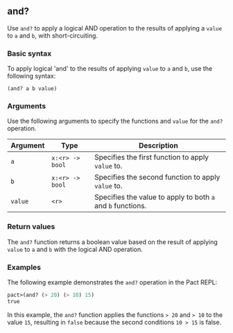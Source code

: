 ## and?
Use `and?` to apply a logical AND operation to the results of applying a `value` to `a` and `b`, with short-circuiting.

### Basic syntax

To apply logical 'and' to the results of applying `value` to `a` and `b`, use the following syntax:

`(and? a b value)`

### Arguments

Use the following arguments to specify the functions and `value` for the `and?` operation.

| Argument | Type | Description |
| --- | --- | --- |
| `a` | `x:<r> -> bool` | Specifies the first function to apply `value` to. |
| `b` | `x:<r> -> bool` | Specifies the second function to apply `value` to. |
| `value` | `<r>` | Specifies the value to apply to both `a` and `b` functions. |

### Return values

The `and?` function returns a boolean value based on the result of applying `value` to `a` and `b` with the logical AND operation.

### Examples

The following example demonstrates the `and?` operation in the Pact REPL:

```lisp
pact>(and? (> 20) (> 10) 15)
true
```

In this example, the `and?` function applies the functions `> 20` and `> 10` to the value `15`, resulting in `false` because the second conditions `10 > 15` is false.
